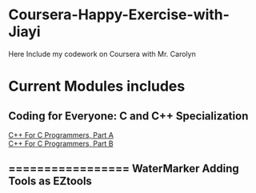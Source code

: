 # Coursera-Happy-Exercise-with-Jiayi
Here Include my codework on Coursera with Mr. Carolyn

Current Modules includes
=================
Coding for Everyone: C and C++ Specialization
-----------------
  [C++ For C Programmers, Part A](https://www.coursera.org/learn/c-plus-plus-a/)  
  [C++ For C Programmers, Part B](https://www.coursera.org/learn/c-plus-plus-b/)

=================
WaterMarker Adding Tools as EZtools
-----------------
